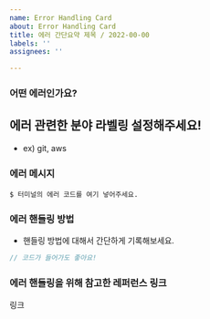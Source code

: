 ```yaml
---
name: Error Handling Card
about: Error Handling Card
title: 에러 간단요약 제목 / 2022-00-00
labels: ''
assignees: ''

---
```


### 어떤 에러인가요?

## 에러 관련한 분야 라벨링 설정해주세요!
- ex) git, aws
 
 ### 에러 메시지
 ```shell
 $ 터미널의 에러 코드를 여기 넣어주세요.
 ```
 
 ### 에러 핸들링 방법
 * 핸들링 방법에 대해서 간단하게 기록해보세요.
 
 ```js
 // 코드가 들어가도 좋아요!
 ```
 
 ### 에러 핸들링을 위해 참고한 레퍼런스 링크
 링크
